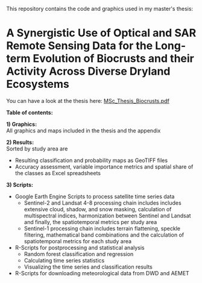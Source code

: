 This repository contains the code and graphics used in my master's thesis: 

# A Synergistic Use of Optical and SAR Remote Sensing Data for the Long-term Evolution of Biocrusts and their Activity Across Diverse Dryland Ecosystems

You can have a look at the thesis here: [MSc_Thesis_Biocrusts.pdf](https://github.com/user-attachments/files/20109738/MSc_Thesis_Rieser_Biocrusts.pdf)

**Table of contents:**

**1) Graphics:**\
   All graphics and maps included in the thesis and the appendix
   
**2) Results:**\
   Sorted by study area are
   - Resulting classification and probability maps as GeoTIFF files
   - Accuracy assessment, variable importance metrics and spatial share of the classes as Excel spreadsheets

**3) Scripts:**

- Google Earth Engine Scripts to process satellite time series data
  - Sentinel-2 and Landsat 4-8 processing chain includes includes extensive cloud, shadow, and snow masking, calculation of multispectral indices, harmonization between Sentinel and Landsat and finally, the spatiotemporal metrics per study area
  - Sentinel-1 processing chain includes terrain flattening, speckle filtering, mathematical band combinations and the calculation of spatiotemporal metrics for each study area
- R-Scripts for postprocessing and statistical analysis
  - Random forest classification and regression
  - Calculating time series statistics
  - Visualizing the time series and classification results
- R-Scripts for downloading meteorological data from DWD and AEMET
